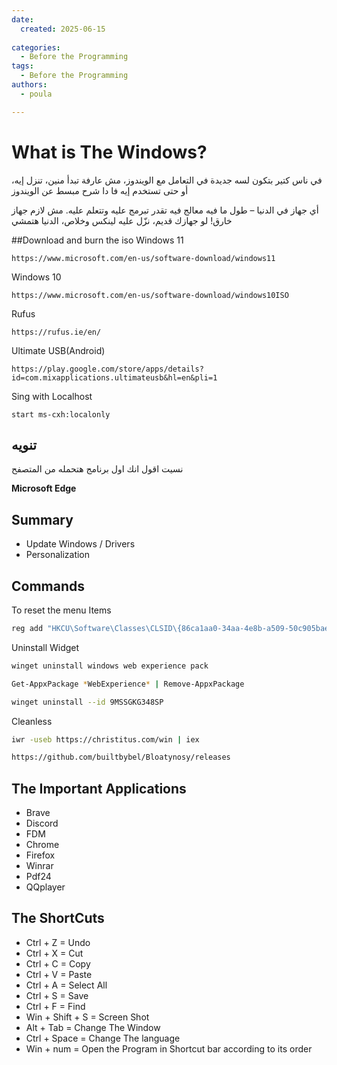 ```yaml
---
date:
  created: 2025-06-15
  
categories:
  - Before the Programming  
tags:
  - Before the Programming
authors:
  - poula  

---
```


# What is The Windows?

<!-- more -->

في ناس كتير بتكون لسه جديدة في التعامل مع الويندوز، مش عارفة تبدأ منين، تنزل إيه، أو حتى تستخدم إيه فا دا شرح مبسط عن الويندوز



أي جهاز في الدنيا – طول ما فيه معالج فيه تقدر تبرمج عليه وتتعلم عليه. مش لازم جهاز خارق! لو جهازك قديم، نزّل عليه لينكس وخلاص، الدنيا هتمشي

##Download and burn the iso
Windows 11
```
https://www.microsoft.com/en-us/software-download/windows11
```
Windows 10
```
https://www.microsoft.com/en-us/software-download/windows10ISO
```
Rufus
```
https://rufus.ie/en/
```
Ultimate USB(Android)
```
https://play.google.com/store/apps/details?id=com.mixapplications.ultimateusb&hl=en&pli=1
```

Sing with Localhost
```
start ms-cxh:localonly
```
## تنويه
نسيت اقول انك اول برنامج هتحمله من المتصفح 

**Microsoft Edge**
## Summary

- Update Windows / Drivers
- Personalization
## Commands
To reset the menu Items
```bash
reg add "HKCU\Software\Classes\CLSID\{86ca1aa0-34aa-4e8b-a509-50c905bae2a2}\InprocServer32" /f /ve
```

Uninstall Widget
```bash
winget uninstall windows web experience pack
```
```bash
Get-AppxPackage *WebExperience* | Remove-AppxPackage
```
```bash
winget uninstall --id 9MSSGKG348SP
```

Cleanless
```bash
iwr -useb https://christitus.com/win | iex
```
```bash
https://github.com/builtbybel/Bloatynosy/releases
```


## The Important Applications
- Brave
- Discord
- FDM
- Chrome
- Firefox
- Winrar
- Pdf24
- QQplayer

## The ShortCuts

- Ctrl + Z = Undo
- Ctrl + X = Cut
- Ctrl + C = Copy
- Ctrl + V = Paste
- Ctrl + A = Select All
- Ctrl + S = Save
- Ctrl + F = Find
- Win + Shift + S = Screen Shot
- Alt + Tab = Change The Window
- Ctrl + Space = Change The language
- Win + num = Open the Program in Shortcut bar according to its order


